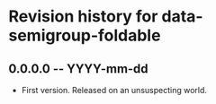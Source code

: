 # Revision history for data-semigroup-foldable

## 0.0.0.0 -- YYYY-mm-dd

* First version. Released on an unsuspecting world.
